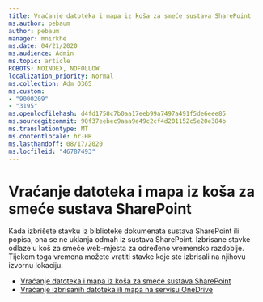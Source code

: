 ```yaml
---
title: Vraćanje datoteka i mapa iz koša za smeće sustava SharePoint
ms.author: pebaum
author: pebaum
manager: mnirkhe
ms.date: 04/21/2020
ms.audience: Admin
ms.topic: article
ROBOTS: NOINDEX, NOFOLLOW
localization_priority: Normal
ms.collection: Adm_O365
ms.custom:
- "9000209"
- "3195"
ms.openlocfilehash: d4fd1758c7b0aa17eeb99a7497a491f5de6eee85
ms.sourcegitcommit: 90f37eebec9aaa9e49c2cf4d201152c5e20e384b
ms.translationtype: MT
ms.contentlocale: hr-HR
ms.lasthandoff: 08/17/2020
ms.locfileid: "46787493"
---
```

# <a name="restore-files-or-folders-from-the-sharepoint-recycle-bin"></a>Vraćanje datoteka i mapa iz koša za smeće sustava SharePoint 

Kada izbrišete stavku iz biblioteke dokumenata sustava SharePoint ili popisa, ona se ne uklanja odmah iz sustava SharePoint. Izbrisane stavke odlaze u koš za smeće web-mjesta za određeno vremensko razdoblje. Tijekom toga vremena možete vratiti stavke koje ste izbrisali na njihovu izvornu lokaciju.

- [Vraćanje datoteka i mapa iz koša za smeće sustava SharePoint](https://support.office.com/article/Restore-items-in-the-Recycle-Bin-of-a-SharePoint-site-6df466b6-55f2-4898-8d6e-c0dff851a0be)
- [Vraćanje izbrisanih datoteka ili mapa na servisu OneDrive](https://support.office.com/article/restore-deleted-files-or-folders-in-onedrive-949ada80-0026-4db3-a953-c99083e6a84f)
